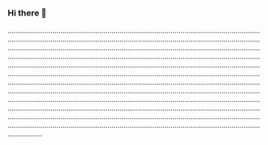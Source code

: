 ### Hi there 👋

.................................................................................................................................................................................................................................................................................................................................................................................................................................................................................................................................................................................................................................................................................................................................................................................................................................................................................................................................................................................................................................................................................................................................................................................................................................................................................................................................................................................................................................................................................................................................................................